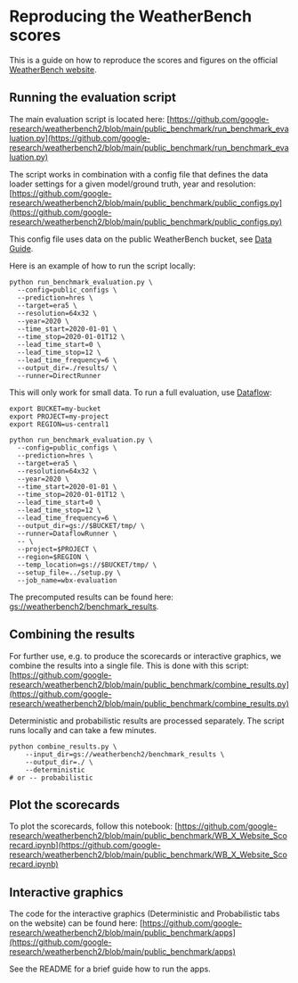 # Reproducing the WeatherBench scores

This is a guide on how to reproduce the scores and figures on the official [WeatherBench website](https://sites.research.google/weatherbench/).

## Running the evaluation script

The main evaluation script is located here: [https://github.com/google-research/weatherbench2/blob/main/public_benchmark/run_benchmark_evaluation.py](https://github.com/google-research/weatherbench2/blob/main/public_benchmark/run_benchmark_evaluation.py)

The script works in combination with a config file that defines the data loader settings for a given model/ground truth, year and resolution: [https://github.com/google-research/weatherbench2/blob/main/public_benchmark/public_configs.py](https://github.com/google-research/weatherbench2/blob/main/public_benchmark/public_configs.py)

This config file uses data on the public WeatherBench bucket, see [Data Guide](https://weatherbench2.readthedocs.io/en/latest/data-guide.html).

Here is an example of how to run the script locally:
```shell
python run_benchmark_evaluation.py \
  --config=public_configs \
  --prediction=hres \
  --target=era5 \
  --resolution=64x32 \
  --year=2020 \
  --time_start=2020-01-01 \
  --time_stop=2020-01-01T12 \
  --lead_time_start=0 \
  --lead_time_stop=12 \
  --lead_time_frequency=6 \
  --output_dir=./results/ \
  --runner=DirectRunner
```

This will only work for small data. To run a full evaluation, use [Dataflow](https://weatherbench-x.readthedocs.io/en/latest/beam_dataflow.html):
```shell
export BUCKET=my-bucket
export PROJECT=my-project
export REGION=us-central1

python run_benchmark_evaluation.py \
  --config=public_configs \
  --prediction=hres \
  --target=era5 \
  --resolution=64x32 \
  --year=2020 \
  --time_start=2020-01-01 \
  --time_stop=2020-01-01T12 \
  --lead_time_start=0 \
  --lead_time_stop=12 \
  --lead_time_frequency=6 \
  --output_dir=gs://$BUCKET/tmp/ \
  --runner=DataflowRunner \
  -- \
  --project=$PROJECT \
  --region=$REGION \
  --temp_location=gs://$BUCKET/tmp/ \
  --setup_file=../setup.py \
  --job_name=wbx-evaluation
```

The precomputed results can be found here: [gs://weatherbench2/benchmark_results](https://console.cloud.google.com/storage/browser/weatherbench2/benchmark_results).

## Combining the results
For further use, e.g. to produce the scorecards or interactive graphics, we combine the results into a single file. This is done with this script: [https://github.com/google-research/weatherbench2/blob/main/public_benchmark/combine_results.py](https://github.com/google-research/weatherbench2/blob/main/public_benchmark/combine_results.py)

Deterministic and probabilistic results are processed separately. The script runs locally and can take a few minutes.

```shell
python combine_results.py \
    --input_dir=gs://weatherbench2/benchmark_results \
    --output_dir=./ \
    --deterministic
# or -- probabilistic
```

## Plot the scorecards

To plot the scorecards, follow this notebook: [https://github.com/google-research/weatherbench2/blob/main/public_benchmark/WB_X_Website_Scorecard.ipynb](https://github.com/google-research/weatherbench2/blob/main/public_benchmark/WB_X_Website_Scorecard.ipynb)

## Interactive graphics

The code for the interactive graphics (Deterministic and Probabilistic tabs on the website) can be found here: [https://github.com/google-research/weatherbench2/blob/main/public_benchmark/apps](https://github.com/google-research/weatherbench2/blob/main/public_benchmark/apps)

See the README for a brief guide how to run the apps.